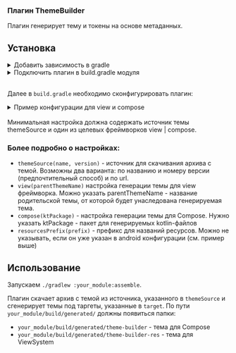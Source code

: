### Плагин ThemeBuilder

Плагин генерирует тему и токены на основе метаданных.

## Установка
<details>
<summary>Добавить зависимость в gradle</summary>

```groovy
[plugins]
themebuilder = { id = "io.github.salute-developers.theme-builder-plugin" }
```
</details>

<details>

<summary>Подключить плагин в build.gradle модуля</summary>

```kotlin
plugins {
	id(libs.plugins.themebuilder.get().pluginId)
}
```
</details>
<br>

Далее в `build.gradle` необходимо сконфигурировать плагин:

<details>
<summary>Пример конфигурации для view и compose</summary>

```kotlin
plugins {
	...
	id(libs.plugins.themebuilder.get().pluginId)
}

android {
    namespace = "com.example.app.themebuilder"
    resourcePrefix = "thmbldr"
}

themeBuilder {
    themeSource(name = "stylesSalute", version = "0.1.0")
    view(parentThemeName = "Sdds.Theme")
    compose(ktPackage = "com.sdds.playground.themebuilder.tokens")
}
```
</details>
<br>
Минимальная настройка должна содержать источник темы themeSource и один из целевых фреймворков view | compose.

### Более подробно о настройках:

- `themeSource(name, version)` - источник для скачивания архива с темой. Возможны два варианта: по названию и номеру версии (предпочтительный способ) и по url.
- `view(parentThemeName)` настройка генерации темы для view фреймворка. Можно указать parentThemeName - название родительской темы, от которой будет унаследована генерируемая тема.
- `compose(ktPackage)` - настройка генерации темы для Compose. Нужно указать ktPackage - пакет для генерируемых kotlin-файлов
- `resourcesPrefix(prefix)` - префикс для названий ресурсов. Можно не указывать, если он уже указан в android конфигурации (см. пример выше)

## Использование
Запускаем `./gradlew :your_module:assemble`.

Плагин скачает архив с темой из источника, указанного в `themeSource` и сгенерирует темы под таргеты, указанные в `target`. По пути `your_module/build/generated/` должны появиться папки:
- `your_module/build/generated/theme-builder` - тема для Compose
- `your_module/build/generated/theme-builder-res` - тема для ViewSystem